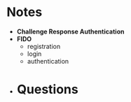 # Notes
- **Challenge Response Authentication**
- **FIDO**
	- registration
	- login
	- authentication
- # Questions